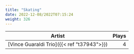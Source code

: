 ```yaml
---
title: "Skating"
date: 2022-12-08/2022T07:15:24
weight: 326
---
```




 Artist | Plays 
----- | -----:
[Vince Guaraldi Trio]({{< ref "t37943">}}) | 4
